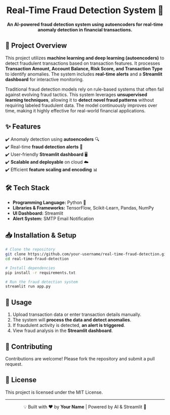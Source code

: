 <!-- README.md for Real-Time Fraud Detection System -->

<h1 align="center">Real-Time Fraud Detection System 🚀</h1>

<p align="center">
  <b>An AI-powered fraud detection system using autoencoders for real-time anomaly detection in financial transactions.</b>
</p>

## 📌 Project Overview
This project utilizes **machine learning and deep learning (autoencoders)** to detect fraudulent transactions based on transaction features. It processes **Transaction Amount, Account Balance, Risk Score, and Transaction Type** to identify anomalies. The system includes **real-time alerts** and a **Streamlit dashboard** for interactive monitoring.

Traditional fraud detection models rely on rule-based systems that often fail against evolving fraud tactics. This system leverages **unsupervised learning techniques**, allowing it to **detect novel fraud patterns** without requiring labeled fraudulent data. The model continuously improves over time, making it highly effective for real-world financial applications.

## ✨ Features
✔️ Anomaly detection using **autoencoders** 🔍  
✔️ Real-time **fraud detection alerts** 🚨  
✔️ User-friendly **Streamlit dashboard** 🖥️  
✔️ **Scalable and deployable** on cloud ☁️  
✔️ Efficient **feature scaling and encoding** 📊  

## 🛠️ Tech Stack
- **Programming Language:** Python 🐍  
- **Libraries & Frameworks:** TensorFlow, Scikit-Learn, Pandas, NumPy  
- **UI Dashboard:** Streamlit  
- **Alert System:** SMTP Email Notification  

## 📥 Installation & Setup
```bash
# Clone the repository
git clone https://github.com/your-username/real-time-fraud-detection.git
cd real-time-fraud-detection

# Install dependencies
pip install -r requirements.txt

# Run the fraud detection system
streamlit run app.py
```

## 🚀 Usage
1. Upload transaction data or enter transaction details manually.
2. The system will **process the data and detect anomalies**.
3. If fraudulent activity is detected, **an alert is triggered**.
4. View fraud analysis in the **Streamlit dashboard**.

## 🤝 Contributing
Contributions are welcome! Please fork the repository and submit a pull request. 

## 📜 License
This project is licensed under the MIT License.

---
<p align="center">💡 Built with ❤️ by <b>Your Name</b> | Powered by AI & Streamlit 🚀</p>

